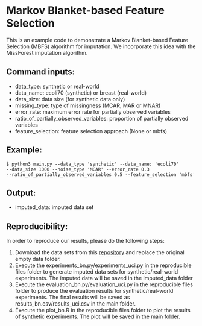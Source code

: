 # Markov Blanket-based Feature Selection

This is an example code to demonstrate a Markov Blanket-based Feature Selection (MBFS) algorithm for imputation. We
incorporate this idea with the MissForest imputation algorithm. 

## Command inputs:

- data_type: synthetic or real-world
- data_name: ecoli70 (synthetic) or breast (real-world)
- data_size: data size (for synthetic data only)
- missing_type: type of missingness (MCAR, MAR or MNAR)
- error_rate: maximum error rate for partially observed variables
- ratio_of_partially_observed_variables: proportion of partially observed variables
- feature_selection: feature selection approach (None or mbfs)

## Example:

```angular2html
$ python3 main.py --data_type 'synthetic' --data_name: 'ecoli70'
--data_size 1000 --noise_type 'MCAR' --error_rate 0.3
--ratio_of_partially_observed_variables 0.5 --feature_selection 'mbfs'
```

## Output:
- imputed_data: imputed data set


## Reproducibility:

In order to reproduce our results, please do the following steps:

1. Download the data sets from this [repository][1] and replace the original empty data folder.
2. Execute the experiments_bn.py/experiments_uci.py in the reproducible files folder to generate imputed data sets for synthetic/real-world experiments. The imputed data will be saved in the imputed_data folder
3. Execute the evaluation_bn.py/evaluation_uci.py in the reproducible files folder to produce the evaluation results for synthetic/real-world experiments. The final results will be saved as results_bn.csv/results_uci.csv in the main folder.
4. Execute the plot_bn.R in the reproducible files folder to plot the results of synthetic experiments. The plot will be saved in the main folder.

[1]: https://github.com/Enderlogic/MBMF_data_repository "data repository"
